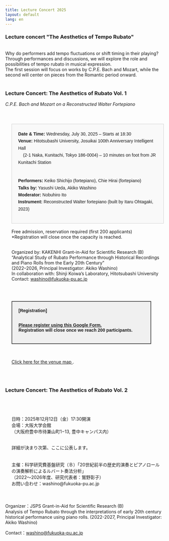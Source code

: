 ```yaml
---
title: Lecture Concert 2025
layout: default
lang: en
---
```


###  __Lecture concert "The Aesthetics of Tempo Rubato"__<br>



<br>
Why do performers add tempo fluctuations or shift timing in their playing?<br>
Through performances and discussions, we will explore the role and possibilities of tempo rubato in musical expression.<br>
The first session will focus on works by C.P.E. Bach and Mozart, while the second will center on pieces from the Romantic period onward.<br>
<br>

<h3>Lecture Concert: The Aesthetics of Rubato Vol. 1</h3>
<p><em>C.P.E. Bach and Mozart on a Reconstructed Walter Fortepiano</em></p>


<div style="padding-top:40px; padding-left: 20px">

<style>
  .event-box {
    border: 1px solid #ccc;
    padding: 20px;
    width: fit-content;
    font-family: sans-serif;
    line-height: 1.6;
    background-color: #f9f9f9;
  }
</style>

<div class="event-box">
  <strong>Date & Time:</strong> Wednesday, July 30, 2025 – Starts at 18:30<br>
  <strong>Venue:</strong> Hitotsubashi University, Josuikai 100th Anniversary Intelligent Hall<br>
  &nbsp;&nbsp;&nbsp;&nbsp;(2-1 Naka, Kunitachi, Tokyo 186-0004) – 10 minutes on foot from JR Kunitachi Station<br><br>

  <strong>Performers:</strong> Keiko Shichijo (fortepiano), Chie Hirai (fortepiano)<br>
  <strong>Talks by:</strong> Yasushi Ueda, Akiko Washino<br>
  <strong>Moderator:</strong> Nobuhiro Ito<br>
  <strong>Instrument:</strong> Reconstructed Walter fortepiano (built by Itaru Ohtagaki, 2023)<br>
</div>

<br>
Free admission, reservation required (first 200 applicants)<br>
*Registration will close once the capacity is reached.<br><br>

Organized by: KAKENHI Grant-in-Aid for Scientific Research (B)<br>
“Analytical Study of Rubato Performance through Historical Recordings and Piano Rolls from the Early 20th Century”<br>
(2022–2026, Principal Investigator: Akiko Washino)<br>
In collaboration with: Shinji Koiwa’s Laboratory, Hitotsubashi University<br>
Contact: washino@fukuoka-pu.ac.jp<br><br>

<style>
  .application-box {
    border: 2px solid #444;
    padding: 20px;
    font-family: sans-serif;
    font-weight: 600;
    background-color: #f0f0f0;
    max-width: 400px;
    margin-top: 45px;
  }
</style>

<div class="application-box">
 [Registration]<br>
  <br>
  <a href="https://docs.google.com/forms/d/e/1FAIpQLSdV0VlAXRh9gkK_Xz5yWarKJMguI8CQwYnvoTb4nKLo4UwLkw/viewform?usp=sharing&ouid=117442073187484349255" target="_blank" rel="noopener noreferrer">

Please register using<u> this Google Form.</u></a> <br> Registration will close once we reach 200 participants.
</div><br><br>

<p>
  <a href="https://www.google.com/maps?q=一橋大学+如水会百周年記念インテリジェントホール" target="_blank" rel="noopener noreferrer">
    Click here for the venue map
  </a>.
</p>

</div>



   <br>
   <br>
   
<h3>Lecture Concert: The Aesthetics of Rubato Vol. 2</h3>

<div style="padding-top:40px; padding-left: 20px">
      
日時：2025年12月12日（金）17:30開演<br>
会場：大阪大学会館<br>
      （大阪府豊中市待兼山町1−13, 豊中キャンパス内）　<br>
  
  <br>
詳細が決まり次第、ここに公表します。  <br>
  <br>



<br>
主催：科学研究費基盤研究（Ｂ）「20世紀前半の歴史的演奏とピアノロールの演奏解析によるルバート奏法分析」<br>
（2022～2026年度、研究代表者：鷲野彰子）<br>
お問い合わせ：washino@fukuoka-pu.ac.jp<br>
<br>
<br>

</div>



<br>
Organizer：JSPS Grant-in-Aid for Scientific Research (B)<br>
Analysis of Tempo Rubato through the interpretations of early 20th century historical performance using piano rolls.  (2022-2027, Principal Investigator: Akiko Washino)<br>

Contact：washino@fukuoka-pu.ac.jp<br>
<br>

